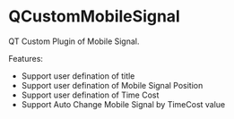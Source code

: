 # QCustomMobileSignal

QT Custom Plugin of Mobile Signal.

Features:
 * Support user defination of title
 * Support user defination of Mobile Signal Position
 * Support user defination of Time Cost
 * Support Auto Change Mobile Signal by TimeCost value
 
